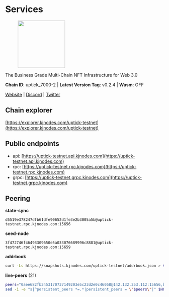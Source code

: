 # Services

<figure><img src="https://raw.githubusercontent.com/kj89/testnet_manuals/main/pingpub/logos/uptick.png" width="150" alt=""><figcaption></figcaption></figure>

The Business Grade Multi-Chain NFT Infrastructure for Web 3.0

**Chain ID**: uptick_7000-2 | **Latest Version Tag**: v0.2.4 | **Wasm**: OFF

[Website](https://uptick.network) | [Discord](https://discord.gg/UzeHS7fu5H) | [Twitter](https://twitter.com/uptickproject)




## Chain explorer
[https://explorer.kjnodes.com/uptick-testnet](https://explorer.kjnodes.com/uptick-testnet)

## Public endpoints

* api: [https://uptick-testnet.api.kjnodes.com](https://uptick-testnet.api.kjnodes.com)
* rpc: [https://uptick-testnet.rpc.kjnodes.com](https://uptick-testnet.rpc.kjnodes.com)
* grpc: [https://uptick-testnet.grpc.kjnodes.com](https://uptick-testnet.grpc.kjnodes.com)

## Peering

**state-sync**

```text
d5519e378247dfb61dfe90652d1fe3e2b3005a5b@uptick-testnet.rpc.kjnodes.com:15656
```

**seed-node**

```text
3f472746f46493309650e5a033076689996c8881@uptick-testnet.rpc.kjnodes.com:15659
```

**addrbook**
```bash
curl -Ls https://snapshots.kjnodes.com/uptick-testnet/addrbook.json > $HOME/.uptickd/config/addrbook.json
```

**live-peers** (21)
```bash
peers="0aee682fb3453170737149203e5c23d2e0c46058@142.132.253.112:15656,b483acbcae7ccd1244f588144245e9d1124c3de5@88.99.56.200:26666,6af07daddb8a57c01d05d8c0894f8293a41090d0@185.245.183.122:26656,eb5a3112a64944e2bd701ff8aa99ab95209c6310@185.198.27.110:26656,453aff3405698476967251ee253a03bedf4f0dce@178.211.139.124:15656,0afb5ce897e69eec34fb32bf87f4a2f93f79e0b3@65.109.65.210:30656,d8777278648d8fc93800692a8b96a7f104df4f9a@194.163.135.127:26656,75aa14851ff12bd4825fe5679958dc278086e2b9@95.216.14.72:34656,1c66685cbf5c8dc0a739eb57c896d35eb2eed17c@141.94.139.233:28656,d5519e378247dfb61dfe90652d1fe3e2b3005a5b@65.109.68.190:15656,7175172406a124862dc545b8fb1e3545c35173f9@176.9.146.72:14656,7849e4320385434b0828a3e0206a3b69767393f6@65.109.91.227:26656,2763c95b0c9b0b31c312b06d6ae6887968fb9830@194.163.154.224:26656,962d620d21ce5caba3e765501dd9b309cfac234f@78.31.64.11:26356,2298edffe9306e4d9370233c1d29dab567829095@144.91.78.28:26656,af5262526a0800a29a0a7194e1488a9fa62d0005@195.3.223.208:26656,20aaf646f9c766a8b81d838554ba6e593122ed1f@46.4.122.236:36656,f06b6a57001440bf3507ba2f09a3010f6d50080b@135.181.133.37:29656,7a4f1c0baa2ff31c02163fb658c4eb8d119193c7@95.214.52.173:26656,d6aad702ecfed6c5e76e2f25dea6b921c3cd7857@154.12.242.252:31656,db09e85b73c4be1cab07f41422912ccad2aa5744@185.198.27.109:15656"
sed -i -e "s|^persistent_peers *=.*|persistent_peers = \"$peers\"|" $HOME/.uptickd/config/config.toml
```
